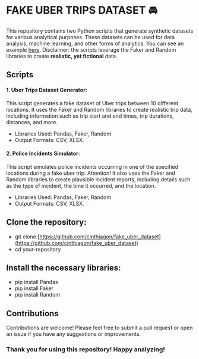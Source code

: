 # FAKE UBER TRIPS DATASET 🚘

This repository contains two Python scripts that generate synthetic datasets for various analytical purposes. These datasets can be used for data analysis, machine learning, and other forms of analytics. You can see an example [here](https://public.tableau.com/shared/HZC9N5CYS?:display_count=n&:origin=viz_share_link). Disclaimer: the scripts leverage the Faker and Random libraries to create **realistic, yet fictional** data.


## Scripts

#### 1. Uber Trips Dataset Generator: 
This script generates a fake dataset of Uber trips between 10 different locations. It uses the Faker and Random libraries to create realistic trip data, including information such as trip start and end times, trip durations, distances, and more.

- Libraries Used: Pandas, Faker, Random
- Output Formats: CSV, XLSX.

#### 2. Police Incidents Simulator:
This script simulates police incidents occurring in one of the specified locations during a fake uber trip. Attention! It also uses the Faker and Random libraries to create plausible incident reports, including details such as the type of incident, the time it occurred, and the location.

- Libraries Used: Pandas, Faker, Random
- Output Formats: CSV, XLSX.


## Clone the repository:

- git clone [https://github.com/cinthiagon/fake_uber_dataset](https://github.com/cinthiagon/fake_uber_dataset)
- cd your-repository 

## Install the necessary libraries:

* pip install Pandas
* pip install Faker
* pip install Random

## Contributions
Contributions are welcome! Please feel free to submit a pull request or open an issue if you have any suggestions or improvements.

### Thank you for using this repository! Happy analyzing!
